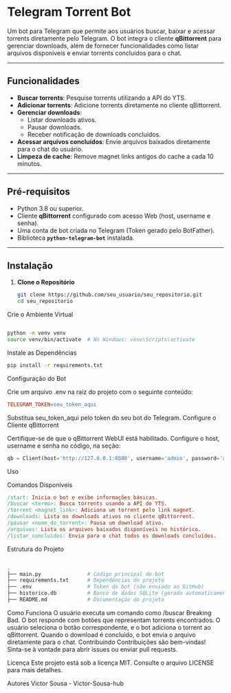 # Telegram Torrent Bot

Um bot para Telegram que permite aos usuários buscar, baixar e acessar torrents diretamente pelo Telegram. O bot integra o cliente **qBittorrent** para gerenciar downloads, além de fornecer funcionalidades como listar arquivos disponíveis e enviar torrents concluídos para o chat.

---

## **Funcionalidades**
- **Buscar torrents**: Pesquise torrents utilizando a API do YTS.
- **Adicionar torrents**: Adicione torrents diretamente no cliente qBittorrent.
- **Gerenciar downloads**:
  - Listar downloads ativos.
  - Pausar downloads.
  - Receber notificação de downloads concluídos.
- **Acessar arquivos concluídos**: Envie arquivos baixados diretamente para o chat do usuário.
- **Limpeza de cache**: Remove magnet links antigos do cache a cada 10 minutos.

---

## **Pré-requisitos**
- Python 3.8 ou superior.
- Cliente **qBittorrent** configurado com acesso Web (host, username e senha).
- Uma conta de bot criada no Telegram (Token gerado pelo BotFather).
- Biblioteca **`python-telegram-bot`** instalada.

---

## **Instalação**

1. **Clone o Repositório**
   ```bash
   git clone https://github.com/seu_usuario/seu_repositorio.git
   cd seu_repositorio
Crie o Ambiente Virtual

```bash

python -m venv venv
source venv/bin/activate  # No Windows: venv\Scripts\activate
```

Instale as Dependências

```bash
pip install -r requirements.txt
```
Configuração do Bot

Crie um arquivo .env na raiz do projeto com o seguinte conteúdo:

```makefile
TELEGRAM_TOKEN=seu_token_aqui
```

Substitua seu_token_aqui pelo token do seu bot do Telegram.
Configure o Cliente qBittorrent

Certifique-se de que o qBittorrent WebUI está habilitado.
Configure o host, username e senha no código, na seção:

```python
qb = Client(host='http://127.0.0.1:8080', username='admin', password='adminadmin')
```
Uso

Comandos Disponíveis
```makefile
/start: Inicia o bot e exibe informações básicas.
/buscar <termo>: Busca torrents usando a API do YTS.
/torrent <magnet_link>: Adiciona um torrent pelo link magnet.
/downloads: Lista os downloads ativos no cliente qBittorrent.
/pausar <nome_do_torrent>: Pausa um download ativo.
/arquivos: Lista os arquivos baixados disponíveis no histórico.
/listar_concluidos: Envia para o chat todos os downloads concluídos.
```
Estrutura do Projeto

```bash

.
├── main.py               # Código principal do bot
├── requirements.txt      # Dependências do projeto
├── .env                  # Token do bot (não enviado ao GitHub)
├── historico.db          # Banco de dados SQLite (gerado automaticamente)
├── README.md             # Documentação do projeto
```
Como Funciona
O usuário executa um comando como /buscar Breaking Bad.
O bot responde com botões que representam torrents encontrados.
O usuário seleciona o botão correspondente, e o bot adiciona o torrent ao qBittorrent.
Quando o download é concluído, o bot envia o arquivo diretamente para o chat.
Contribuindo
Contribuições são bem-vindas! Sinta-se à vontade para abrir issues ou enviar pull requests.

Licença
Este projeto está sob a licença MIT. Consulte o arquivo LICENSE para mais detalhes.

Autores
Victor Sousa - Victor-Sousa-hub
